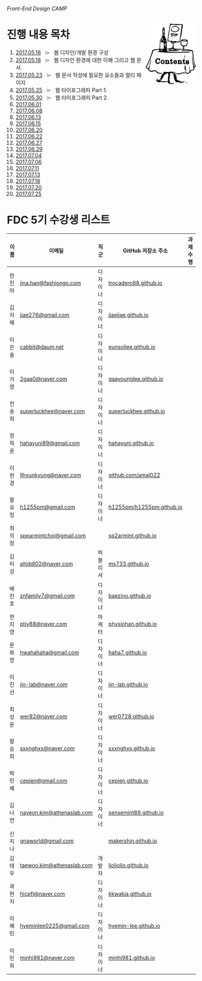 ###### Front-End Design CAMP

<img src="../Assets/table-of-contents.png" alt="목차" align="right" width="134" height="160">

# 진행 내용 목차

1. [2017.05.16](./README/0516.md) &nbsp; ⌲ &nbsp; 웹 디자인/개발 환경 구성
1. [2017.05.18](./README/0518.md) &nbsp; ⌲ &nbsp; 웹 디자인 환경에 대한 이해 그리고 웹 문서
1. [2017.05.23](./README/0523.md) &nbsp; ⌲ &nbsp; 웹 문서 작성에 필요한 요소들과 멀티 페이지
1. [2017.05.25](./README/0525.md) &nbsp; ⌲ &nbsp; 웹 타이포그래피 Part 1.
1. [2017.05.30](./README/0530.md) &nbsp; ⌲ &nbsp; 웹 타이포그래피 Part 2.
1. [2017.06.01]() &nbsp;
1. [2017.06.08]() &nbsp;
1. [2017.06.13]() &nbsp;
1. [2017.06.15]() &nbsp;
1. [2017.06.20]() &nbsp;
1. [2017.06.22]() &nbsp;
1. [2017.06.27]() &nbsp;
1. [2017.06.29]() &nbsp;
1. [2017.07.04]() &nbsp;
1. [2017.07.06]() &nbsp;
1. [2017.07.11]() &nbsp;
1. [2017.07.13]() &nbsp;
1. [2017.07.18]() &nbsp;
1. [2017.07.20]() &nbsp;
1. [2017.07.25]() &nbsp;


# FDC 5기 수강생 리스트

이름 | 이메일 | 직군 | GitHub 저장소 주소 | 과제 수행
--- | --- | --- | --- | ---
한진아 | jina.han@fashiongo.com    | 디자이너 | [trocadero88.github.io](https://github.com/trocadero88/trocadero88.github.io)   |
김지혜 | jjae276@gmail.com         | 디자이너 | [jjaejjae.github.io](https://github.com/jjaejjae/jjaejjae.github.io)         |
이은솔 | cabbit@daum.net           | 디자이너 | [eunsollee.github.io](https://github.com/eunsollee/eunsollee.github.io)       |
이가영 | 2gaa0@naver.com           | 디자이너 | [gaayounglee.github.io](https://github.com/gaayounglee/gaayounglee.github.io)   |
천송희 | superluckhee@naver.com    | 디자이너 | [superluckhee.github.io](https://github.com/superluckhee/superluckhee.github.io) |
정하윤 | hahayuni89@gmail.com      | 디자이너 | [hahayuni.github.io](https://github.com/hahayuni/hahayuni.github.io)         |
이현경 | llhyunkyung@naver.com     | 디자이너 | [github.com/amal022](https://github.com/amal022/)         |
황유정 | h1255pm@gmail.com         | 디자이너 | [h1255pm/h1255pm.github.io](https://github.com/h1255pm/h1255pm.github.io)           |
최의정 | spearmintchoi@gmail.com   |        | [sp2armint.github.io](https://github.com/sp2armint/sp2armint.github.io)       |
김미성 | altjddl02@naver.com       | 퍼블리셔 | [ms733.github.io](https://github.com/ms733/ms733.github.io)                |
배진호 | znfamily7@gmail.com       | 디자이너 | [baezino.github.io](https://github.com/baezino/baezino.github.io)            |
한지영 | ptjy88@naver.com          | 마케터  | [physiohan.github.io](https://github.com/physiohan/physiohan.github.io)        |
문화영 | hwahahaha@gmail.com       | 디자이너 | [haha7.github.io](https://github.com/haha7/haha7.github.io)                |
이진선 | jin-lab@naver.com         | 디자이너 | [jin-lab.github.io](https://github.com/jin-lab/jin-lab.github.io)            |
최성윤 | wer82@naver.com           | 디자이너 | [wer0728.github.io](https://github.com/wer0728/wer0728.github.io)            |
황승희 | sxxnghxx@naver.com        | 디자이너 | [sxxnghxx.github.io](https://github.com/sxxnghxx/sxxnghxx.github.io)          |
박민혜 | cepien@gmail.com          | 디자이너 | [cepien.github.io](https://github.com/cepien/cepien.github.io)              |
김나연 | nayeon.kim@athenaslab.com | 디자이너 | [sensemint89.github.io](https://github.com/sensemint89/sensemint89.github.io)    |
신지나 | gnaworld@gmail.com        |        | [makershin.github.io](https://github.com/makershin/makershin.github.io)        |
김태우 | taewoo.kim@athenaslab.com | 개발자  | [lioliolio.github.io](https://github.com/lioliolio/lioliolio.github.io)        |
곽현지 | hicpfl@naver.com          | 디자이너 | [kkwakja.github.io](https://github.com/kkwakja/kkwakja.github.io)            |
이혜민 | hyeminlee0225@gmail.com   | 디자이너 | [hyemin-lee.github.io](https://github.com/hyemin-lee/hyemin-lee.github.io)      |
이민희 | minhi981@naver.com        | 디자이너 | [minhi981.github.io](https://github.com/minhi981/minhi981.github.io)          |
